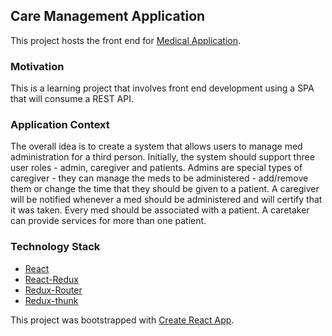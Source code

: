 ## Care Management Application

This project hosts the front end for [Medical Application](https://github.com/sauloaguiar/medical-application).

### Motivation

This is a learning project that involves front end development using a SPA that will consume a REST API.

### Application Context

The overall idea is to create a system that allows users to manage med administration for a third person.
Initially, the system should support three user roles - admin, caregiver and patients. Admins are special types of caregiver - they can manage the meds to be administered - add/remove them or change the time that they should be given to a patient.
A caregiver will be notified whenever a med should be administered and will certify that it was taken.
Every med should be associated with a patient.
A caretaker can provide services for more than one patient.

### Technology Stack

* [React](https://facebook.github.io/react/)
* [React-Redux](https://github.com/reactjs/react-redux)
* [Redux-Router](https://github.com/ReactTraining/react-router)
* [Redux-thunk](https://github.com/gaearon/redux-thunk)

This project was bootstrapped with [Create React App](https://github.com/facebookincubator/create-react-app).